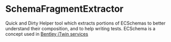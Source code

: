 # SchemaFragmentExtractor

Quick and Dirty Helper tool which extracts portions of ECSchemas to better understand their composition, and to help writing tests.
ECSchema is a concept used in [Bentley iTwin services](https://www.itwinjs.org/bis/ec/ec-schema/)
